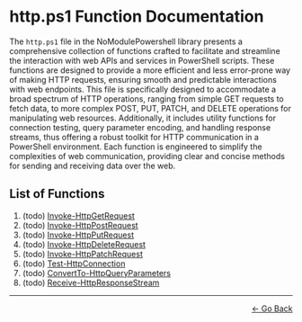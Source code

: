 # http.ps1 Function Documentation

The `http.ps1` file in the NoModulePowershell library presents a comprehensive collection of functions crafted to facilitate and streamline the interaction with web APIs and services in PowerShell scripts. These functions are designed to provide a more efficient and less error-prone way of making HTTP requests, ensuring smooth and predictable interactions with web endpoints. This file is specifically designed to accommodate a broad spectrum of HTTP operations, ranging from simple GET requests to fetch data, to more complex POST, PUT, PATCH, and DELETE operations for manipulating web resources. Additionally, it includes utility functions for connection testing, query parameter encoding, and handling response streams, thus offering a robust toolkit for HTTP communication in a PowerShell environment. Each function is engineered to simplify the complexities of web communication, providing clear and concise methods for sending and receiving data over the web.

## List of Functions

1. (todo) [Invoke-HttpGetRequest](#invoke-httpgetrequest)
2. (todo) [Invoke-HttpPostRequest](#invoke-httppostrequest)
3. (todo) [Invoke-HttpPutRequest](#invoke-httpputrequest)
4. (todo) [Invoke-HttpDeleteRequest](#invoke-httpdeleterequest)
5. (todo) [Invoke-HttpPatchRequest](#invoke-httppatchrequest)
6. (todo) [Test-HttpConnection](#test-httpconnection)
7. (todo) [ConvertTo-HttpQueryParameters](#convertto-httpqueryparameters)
8. (todo) [Receive-HttpResponseStream](#receive-httpresponsestream)

---

<p align="right">
  <a href="/docs/README.md">← Go Back</a>
</p>